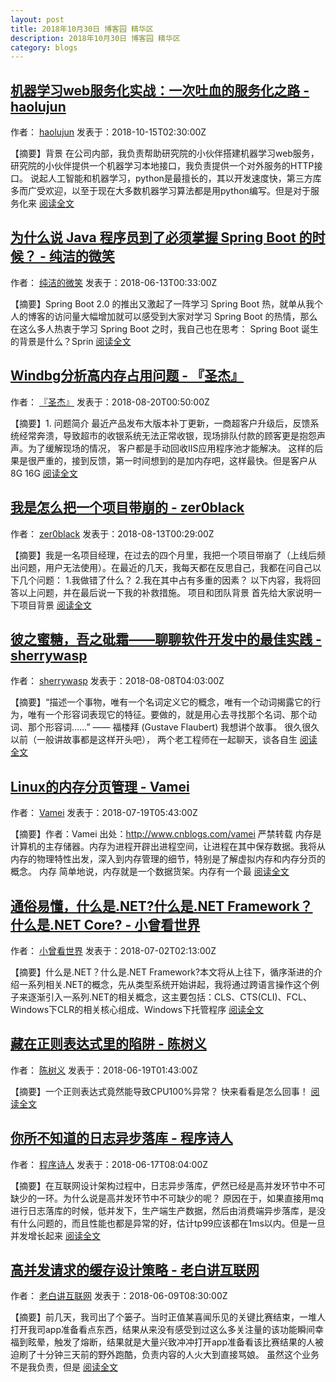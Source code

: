 ```yaml
---
layout: post
title: 2018年10月30日 博客园 精华区
description: 2018年10月30日 博客园 精华区
category: blogs
---
```

## [机器学习web服务化实战：一次吐血的服务化之路 - haolujun](http://www.cnblogs.com/haolujun/archive/2018/10/15/9778939.html) 
作者： [haolujun](http://www.cnblogs.com/haolujun/)      发表于：2018-10-15T02:30:00Z 

【摘要】背景 在公司内部，我负责帮助研究院的小伙伴搭建机器学习web服务，研究院的小伙伴提供一个机器学习本地接口，我负责提供一个对外服务的HTTP接口。 说起人工智能和机器学习，python是最擅长的，其以开发速度快，第三方库多而广受欢迎，以至于现在大多数机器学习算法都是用python编写。但是对于服务化来 <a href="http://www.cnblogs.com/haolujun/archive/2018/10/15/9778939.html" target="_blank">阅读全文</a> 


## [为什么说 Java 程序员到了必须掌握 Spring Boot 的时候？ - 纯洁的微笑](http://www.cnblogs.com/ityouknow/archive/2018/06/13/9175980.html) 
作者： [纯洁的微笑](http://www.cnblogs.com/ityouknow/)      发表于：2018-06-13T00:33:00Z 

【摘要】Spring Boot 2.0 的推出又激起了一阵学习 Spring Boot 热，就单从我个人的博客的访问量大幅增加就可以感受到大家对学习 Spring Boot 的热情，那么在这么多人热衷于学习 Spring Boot 之时，我自己也在思考： Spring Boot 诞生的背景是什么？Sprin <a href="http://www.cnblogs.com/ityouknow/archive/2018/06/13/9175980.html" target="_blank">阅读全文</a> 


## [Windbg分析高内存占用问题 - 『圣杰』](http://www.cnblogs.com/sheng-jie/archive/2018/08/20/9503650.html) 
作者： [『圣杰』](http://www.cnblogs.com/sheng-jie/)      发表于：2018-08-20T00:50:00Z 

【摘要】1. 问题简介 最近产品发布大版本补丁更新，一商超客户升级后，反馈系统经常奔溃，导致超市的收银系统无法正常收银，现场排队付款的顾客更是抱怨声声。为了缓解现场的情况， 客户都是手动回收IIS应用程序池才能解决。 这样的后果是很严重的，接到反馈，第一时间想到的是加内存吧，这样最快。但是客户从8G 16G <a href="http://www.cnblogs.com/sheng-jie/archive/2018/08/20/9503650.html" target="_blank">阅读全文</a> 


## [我是怎么把一个项目带崩的 - zer0black](http://www.cnblogs.com/zer0Black/archive/2018/08/13/9463206.html) 
作者： [zer0black](http://www.cnblogs.com/zer0Black/)      发表于：2018-08-13T00:29:00Z 

【摘要】我是一名项目经理，在过去的四个月里，我把一个项目带崩了（上线后频出问题，用户无法使用）。在最近的几天，我每天都在反思自己，我都在问自己以下几个问题： 1.我做错了什么？ 2.我在其中占有多重的因素？ 以下内容，我将回答以上问题，并在最后说一下我的补救措施。 项目和团队背景 首先给大家说明一下项目背景 <a href="http://www.cnblogs.com/zer0Black/archive/2018/08/13/9463206.html" target="_blank">阅读全文</a> 


## [彼之蜜糖，吾之砒霜——聊聊软件开发中的最佳实践 - sherrywasp](http://www.cnblogs.com/sherrywasp/archive/2018/08/08/9436623.html) 
作者： [sherrywasp](http://www.cnblogs.com/sherrywasp/)      发表于：2018-08-08T04:03:00Z 

【摘要】“描述一个事物，唯有一个名词定义它的概念，唯有一个动词揭露它的行为，唯有一个形容词表现它的特征。要做的，就是用心去寻找那个名词、那个动词、那个形容词……” —— 福楼拜 (Gustave Flaubert) 我想讲个故事。 很久很久以前（一般讲故事都是这样开头吧）， 两个老工程师在一起聊天，谈各自生 <a href="http://www.cnblogs.com/sherrywasp/archive/2018/08/08/9436623.html" target="_blank">阅读全文</a> 


## [Linux的内存分页管理 - Vamei](http://www.cnblogs.com/vamei/archive/2018/07/19/9329278.html) 
作者： [Vamei](http://www.cnblogs.com/vamei/)      发表于：2018-07-19T05:43:00Z 

【摘要】作者：Vamei 出处：http://www.cnblogs.com/vamei 严禁转载 内存是计算机的主存储器。内存为进程开辟出进程空间，让进程在其中保存数据。我将从内存的物理特性出发，深入到内存管理的细节，特别是了解虚拟内存和内存分页的概念。 内存 简单地说，内存就是一个数据货架。内存有一个最 <a href="http://www.cnblogs.com/vamei/archive/2018/07/19/9329278.html" target="_blank">阅读全文</a> 


## [通俗易懂，什么是.NET?什么是.NET Framework？什么是.NET Core? - 小曾看世界](http://www.cnblogs.com/1996V/archive/2018/07/02/9037603.html) 
作者： [小曾看世界](http://www.cnblogs.com/1996V/)      发表于：2018-07-02T02:13:00Z 

【摘要】什么是.NET？什么是.NET Framework?本文将从上往下，循序渐进的介绍一系列相关.NET的概念，先从类型系统开始讲起，我将通过跨语言操作这个例子来逐渐引入一系列.NET的相关概念，这主要包括：CLS、CTS(CLI)、FCL、Windows下CLR的相关核心组成、Windows下托管程序 <a href="http://www.cnblogs.com/1996V/archive/2018/07/02/9037603.html" target="_blank">阅读全文</a> 


## [藏在正则表达式里的陷阱 - 陈树义](http://www.cnblogs.com/chanshuyi/archive/2018/06/19/9197164.html) 
作者： [陈树义](http://www.cnblogs.com/chanshuyi/)      发表于：2018-06-19T01:43:00Z 

【摘要】一个正则表达式竟然能导致CPU100%异常？ 快来看看是怎么回事！ <a href="http://www.cnblogs.com/chanshuyi/archive/2018/06/19/9197164.html" target="_blank">阅读全文</a> 


## [你所不知道的日志异步落库 - 程序诗人](http://www.cnblogs.com/scy251147/archive/2018/06/17/9193075.html) 
作者： [程序诗人](http://www.cnblogs.com/scy251147/)      发表于：2018-06-17T08:04:00Z 

【摘要】在互联网设计架构过程中，日志异步落库，俨然已经是高并发环节中不可缺少的一环。为什么说是高并发环节中不可缺少的呢？ 原因在于，如果直接用mq进行日志落库的时候，低并发下，生产端生产数据，然后由消费端异步落库，是没有什么问题的，而且性能也都是异常的好，估计tp99应该都在1ms以内。但是一旦并发增长起来 <a href="http://www.cnblogs.com/scy251147/archive/2018/06/17/9193075.html" target="_blank">阅读全文</a> 


## [高并发请求的缓存设计策略 - 老白讲互联网](http://www.cnblogs.com/bethunebtj/archive/2018/06/09/9159914.html) 
作者： [老白讲互联网](http://www.cnblogs.com/bethunebtj/)      发表于：2018-06-09T08:30:00Z 

【摘要】前几天，我司出了个篓子。当时正值某喜闻乐见的关键比赛结束，一堆人打开我司app准备看点东西，结果从来没有感受到过这么多关注量的该功能瞬间幸福到眩晕，触发了熔断，结果就是大量兴致冲冲打开app准备看该比赛结果的人被迫刷了十分钟三天前的野外跑酷，负责内容的人火大到直接骂娘。 虽然这个业务不是我负责，但是 <a href="http://www.cnblogs.com/bethunebtj/archive/2018/06/09/9159914.html" target="_blank">阅读全文</a> 


